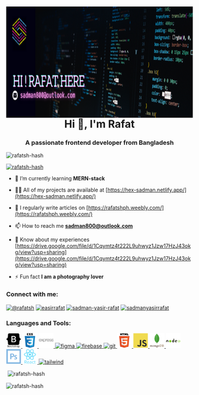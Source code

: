 <img align="right" width="1000" height="300" src="./Image/Banner2.png"></img>
<h1 align="center">Hi 👋, I'm Rafat</h1>
<h3 align="center">A passionate frontend developer from Bangladesh</h3>

<p align="left"> <img src="https://komarev.com/ghpvc/?username=rafatsh-hash&label=Profile%20views&color=0e75b6&style=flat" alt="rafatsh-hash" /> </p>

<p align="left"> <a href="https://github.com/ryo-ma/github-profile-trophy"><img src="https://github-profile-trophy.vercel.app/?username=rafatsh-hash" alt="rafatsh-hash" /></a> </p>

- 🌱 I’m currently learning **MERN-stack**

- 👨‍💻 All of my projects are available at [https://hex-sadman.netlify.app/](https://hex-sadman.netlify.app/)

- 📝 I regularly write articles on [https://rafatshph.weebly.com/](https://rafatshph.weebly.com/)

- 📫 How to reach me **sadman800@outlook.com**

- 📄 Know about my experiences [https://drive.google.com/file/d/1Cqymtz4t222L9uhwyz1Jzw17HzJ43okg/view?usp=sharing](https://drive.google.com/file/d/1Cqymtz4t222L9uhwyz1Jzw17HzJ43okg/view?usp=sharing)

- ⚡ Fun fact **I am a photography lover**

<h3 align="left">Connect with me:</h3>
<p align="left">
<a href="https://dev.to/@rafatsh" target="blank"><img align="center" src="https://raw.githubusercontent.com/rahuldkjain/github-profile-readme-generator/master/src/images/icons/Social/devto.svg" alt="@rafatsh" height="30" width="40" /></a>
<a href="https://twitter.com/easirrafat" target="blank"><img align="center" src="https://raw.githubusercontent.com/rahuldkjain/github-profile-readme-generator/master/src/images/icons/Social/twitter.svg" alt="easirrafat" height="30" width="40" /></a>
<a href="https://linkedin.com/in/sadman-yasir-rafat" target="blank"><img align="center" src="https://raw.githubusercontent.com/rahuldkjain/github-profile-readme-generator/master/src/images/icons/Social/linked-in-alt.svg" alt="sadman-yasir-rafat" height="30" width="40" /></a>
<a href="https://fb.com/sadmanyasirrafat" target="blank"><img align="center" src="https://raw.githubusercontent.com/rahuldkjain/github-profile-readme-generator/master/src/images/icons/Social/facebook.svg" alt="sadmanyasirrafat" height="30" width="40" /></a>
</p>

<h3 align="left">Languages and Tools:</h3>
<p align="left"> <a href="https://getbootstrap.com" target="_blank" rel="noreferrer"> <img src="https://raw.githubusercontent.com/devicons/devicon/master/icons/bootstrap/bootstrap-plain-wordmark.svg" alt="bootstrap" width="40" height="40"/> </a> <a href="https://www.w3schools.com/css/" target="_blank" rel="noreferrer"> <img src="https://raw.githubusercontent.com/devicons/devicon/master/icons/css3/css3-original-wordmark.svg" alt="css3" width="40" height="40"/> </a> <a href="https://expressjs.com" target="_blank" rel="noreferrer"> <img src="https://raw.githubusercontent.com/devicons/devicon/master/icons/express/express-original-wordmark.svg" alt="express" width="40" height="40"/> </a> <a href="https://www.figma.com/" target="_blank" rel="noreferrer"> <img src="https://www.vectorlogo.zone/logos/figma/figma-icon.svg" alt="figma" width="40" height="40"/> </a> <a href="https://firebase.google.com/" target="_blank" rel="noreferrer"> <img src="https://www.vectorlogo.zone/logos/firebase/firebase-icon.svg" alt="firebase" width="40" height="40"/> </a> <a href="https://git-scm.com/" target="_blank" rel="noreferrer"> <img src="https://www.vectorlogo.zone/logos/git-scm/git-scm-icon.svg" alt="git" width="40" height="40"/> </a> <a href="https://www.w3.org/html/" target="_blank" rel="noreferrer"> <img src="https://raw.githubusercontent.com/devicons/devicon/master/icons/html5/html5-original-wordmark.svg" alt="html5" width="40" height="40"/> </a> <a href="https://developer.mozilla.org/en-US/docs/Web/JavaScript" target="_blank" rel="noreferrer"> <img src="https://raw.githubusercontent.com/devicons/devicon/master/icons/javascript/javascript-original.svg" alt="javascript" width="40" height="40"/> </a> <a href="https://www.mongodb.com/" target="_blank" rel="noreferrer"> <img src="https://raw.githubusercontent.com/devicons/devicon/master/icons/mongodb/mongodb-original-wordmark.svg" alt="mongodb" width="40" height="40"/> </a> <a href="https://nodejs.org" target="_blank" rel="noreferrer"> <img src="https://raw.githubusercontent.com/devicons/devicon/master/icons/nodejs/nodejs-original-wordmark.svg" alt="nodejs" width="40" height="40"/> </a> <a href="https://www.photoshop.com/en" target="_blank" rel="noreferrer"> <img src="https://raw.githubusercontent.com/devicons/devicon/master/icons/photoshop/photoshop-line.svg" alt="photoshop" width="40" height="40"/> </a> <a href="https://reactjs.org/" target="_blank" rel="noreferrer"> <img src="https://raw.githubusercontent.com/devicons/devicon/master/icons/react/react-original-wordmark.svg" alt="react" width="40" height="40"/> </a> <a href="https://tailwindcss.com/" target="_blank" rel="noreferrer"> <img src="https://www.vectorlogo.zone/logos/tailwindcss/tailwindcss-icon.svg" alt="tailwind" width="40" height="40"/> </a> </p>

<p>&nbsp;<img align="center" src="https://github-readme-stats.vercel.app/api?username=rafatsh-hash&show_icons=true&locale=en" alt="rafatsh-hash" /></p>

<p><img align="center" src="https://github-readme-streak-stats.herokuapp.com/?user=rafatsh-hash&" alt="rafatsh-hash" /></p>

